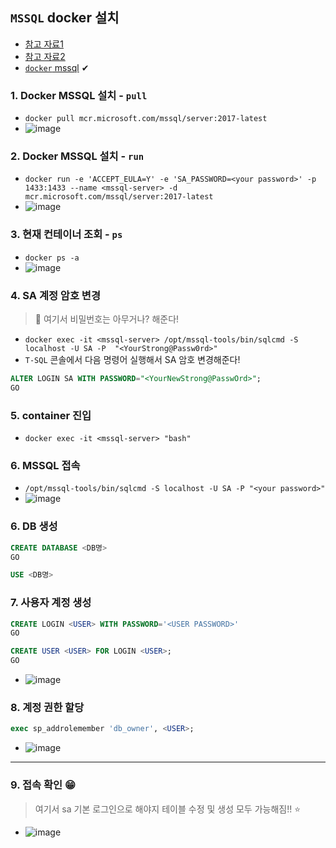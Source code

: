 ## `MSSQL` docker 설치
- [참고 자료1](https://www.lesstif.com/dbms/docker-ms-sql-server-113347394.html)
- [참고 자료2](https://oingdaddy.tistory.com/285)
- [`docker` mssql](https://hub.docker.com/_/microsoft-mssql-server?tab=description) ✔

### 1. Docker MSSQL 설치 - `pull`
- `docker pull mcr.microsoft.com/mssql/server:2017-latest`
- ![image](https://user-images.githubusercontent.com/61215550/167046901-10664a1c-f734-4163-8114-f070e0e09cc4.png)

### 2. Docker MSSQL 설치 - `run`
- `docker run -e 'ACCEPT_EULA=Y' -e 'SA_PASSWORD=<your password>' -p 1433:1433 --name <mssql-server> -d mcr.microsoft.com/mssql/server:2017-latest`
- ![image](https://user-images.githubusercontent.com/61215550/167047090-8919fe48-fd12-406b-a99a-5a46cc5715bd.png)

### 3. 현재 컨테이너 조회 - `ps`
- `docker ps -a`
- ![image](https://user-images.githubusercontent.com/61215550/167047107-0c38f070-bef8-40ea-8c0c-9f00d7c320d6.png)

### 4. SA 계정 암호 변경
> 📌 여기서 비밀번호는 아무거나? 해준다!
- `docker exec -it <mssql-server> /opt/mssql-tools/bin/sqlcmd -S localhost -U SA -P  "<YourStrong@Passw0rd>" `
- `T-SQL` 콘솔에서 다음 명령어 실행해서 SA 암호 변경해준다!
```SQL
ALTER LOGIN SA WITH PASSWORD="<YourNewStrong@PasswOrd>";
GO
```
### 5. container 진입
- `docker exec -it <mssql-server> "bash"`

### 6. MSSQL 접속
- `/opt/mssql-tools/bin/sqlcmd -S localhost -U SA -P "<your password>"`
- ![image](https://user-images.githubusercontent.com/61215550/167047408-497506a3-9c5f-48f1-a3df-091cebfdc4e0.png)

### 6. DB 생성
```SQL
CREATE DATABASE <DB명>
GO

USE <DB명>
```

### 7. 사용자 계정 생성
```SQL
CREATE LOGIN <USER> WITH PASSWORD='<USER PASSWORD>'
GO

CREATE USER <USER> FOR LOGIN <USER>;
GO
```
- ![image](https://user-images.githubusercontent.com/61215550/167047639-5b043fb0-7416-42fa-b602-ea5fb8fbf8e0.png)

### 8. 계정 권한 할당
```SQL
exec sp_addrolemember 'db_owner', <USER>;
```
- ![image](https://user-images.githubusercontent.com/61215550/167047651-aa82b75a-a3f6-4cc3-9dde-8783e0d8f59b.png)

---

### 9. 접속 확인 😁
> 여기서 sa 기본 로그인으로 해야지 테이블 수정 및 생성 모두 가능해짐!! ⭐
- ![image](https://user-images.githubusercontent.com/61215550/167052798-755cd3cc-bd18-40d4-ae16-3597d60e8d96.png)


